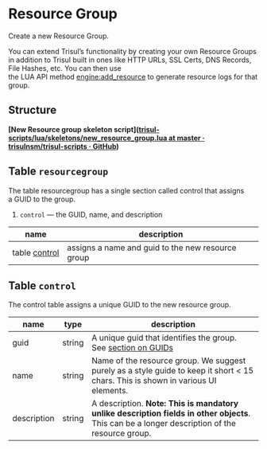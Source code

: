 # Resource Group

Create a new Resource Group.

You can extend Trisul’s functionality by creating your own Resource Groups in addition to Trisul built in ones like HTTP URLs, SSL Certs, DNS Records, File Hashes, etc. You can then use the LUA API method [engine:add_resource](https://trisul.org/docs/lua/obj_engine.html#function_add_resource) to generate resource logs for that group.



## Structure

**[New Resource group skeleton script]([trisul-scripts/lua/skeletons/new_resource_group.lua at master · trisulnsm/trisul-scripts · GitHub](https://github.com/trisulnsm/trisul-scripts/blob/master/lua/skeletons/new_resource_group.lua))**

## Table `resourcegroup`

The table resourcegroup has a single section called control that assigns a GUID to the group.

1. `control` — the GUID, name, and description

| name                                                                           | description                                       |
| ------------------------------------------------------------------------------ | ------------------------------------------------- |
| table [control](https://trisul.org/docs/lua/resource_group.html#table_control) | assigns a name and guid to the new resource group |

## Table `control`

The control table assigns a unique GUID to the new resource group.

| name        | type   | description                                                                                                                                    |
| ----------- | ------ | ---------------------------------------------------------------------------------------------------------------------------------------------- |
| guid        | string | A unique guid that identifies the group. See [section on GUIDs](https://trisul.org/docs/lua/basics.html#on_guids)                              |
| name        | string | Name of the resource group. We suggest purely as a style guide to keep it short < 15 chars. This is shown in various UI elements.              |
| description | string | A description. **Note: This is mandatory unlike description fields in other objects**. This can be a longer description of the resource group. |
